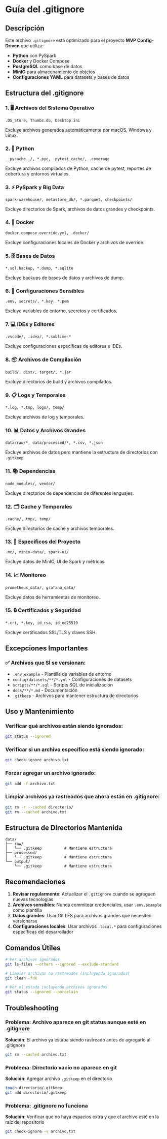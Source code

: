 # Guía del .gitignore

## Descripción

Este archivo `.gitignore` está optimizado para el proyecto **MVP Config-Driven** que utiliza:
- **Python** con PySpark
- **Docker** y Docker Compose
- **PostgreSQL** como base de datos
- **MinIO** para almacenamiento de objetos
- **Configuraciones YAML** para datasets y bases de datos

## Estructura del .gitignore

### 1. 🖥️ Archivos del Sistema Operativo
```
.DS_Store, Thumbs.db, Desktop.ini
```
Excluye archivos generados automáticamente por macOS, Windows y Linux.

### 2. 🐍 Python
```
__pycache__/, *.pyc, .pytest_cache/, .coverage
```
Excluye archivos compilados de Python, cache de pytest, reportes de cobertura y entornos virtuales.

### 3. ⚡ PySpark y Big Data
```
spark-warehouse/, metastore_db/, *.parquet, checkpoints/
```
Excluye directorios de Spark, archivos de datos grandes y checkpoints.

### 4. 🐳 Docker
```
docker-compose.override.yml, .docker/
```
Excluye configuraciones locales de Docker y archivos de override.

### 5. 🗄️ Bases de Datos
```
*.sql.backup, *.dump, *.sqlite
```
Excluye backups de bases de datos y archivos de dump.

### 6. 🔐 Configuraciones Sensibles
```
.env, secrets/, *.key, *.pem
```
Excluye variables de entorno, secretos y certificados.

### 7. 💻 IDEs y Editores
```
.vscode/, .idea/, *.sublime-*
```
Excluye configuraciones específicas de editores e IDEs.

### 8. 📦 Archivos de Compilación
```
build/, dist/, target/, *.jar
```
Excluye directorios de build y archivos compilados.

### 9. 📋 Logs y Temporales
```
*.log, *.tmp, logs/, temp/
```
Excluye archivos de log y temporales.

### 10. 📊 Datos y Archivos Grandes
```
data/raw/*, data/processed/*, *.csv, *.json
```
Excluye archivos de datos pero mantiene la estructura de directorios con `.gitkeep`.

### 11. 📚 Dependencias
```
node_modules/, vendor/
```
Excluye directorios de dependencias de diferentes lenguajes.

### 12. 🗂️ Cache y Temporales
```
.cache/, tmp/, temp/
```
Excluye directorios de cache y archivos temporales.

### 13. 🎯 Específicos del Proyecto
```
.mc/, minio-data/, spark-ui/
```
Excluye datos de MinIO, UI de Spark y métricas.

### 14. 📈 Monitoreo
```
prometheus_data/, grafana_data/
```
Excluye datos de herramientas de monitoreo.

### 15. 🔒 Certificados y Seguridad
```
*.crt, *.key, id_rsa, id_ed25519
```
Excluye certificados SSL/TLS y claves SSH.

## Excepciones Importantes

### ✅ Archivos que SÍ se versionan:
- `.env.example` - Plantilla de variables de entorno
- `config/datasets/**/*.yml` - Configuraciones de datasets
- `scripts/**/*.sql` - Scripts SQL de inicialización
- `docs/**/*.md` - Documentación
- `.gitkeep` - Archivos para mantener estructura de directorios

## Uso y Mantenimiento

### Verificar qué archivos están siendo ignorados:
```bash
git status --ignored
```

### Verificar si un archivo específico está siendo ignorado:
```bash
git check-ignore archivo.txt
```

### Forzar agregar un archivo ignorado:
```bash
git add -f archivo.txt
```

### Limpiar archivos ya rastreados que ahora están en .gitignore:
```bash
git rm -r --cached directorio/
git rm --cached archivo.txt
```

## Estructura de Directorios Mantenida

```
data/
├── raw/
│   └── .gitkeep          # Mantiene estructura
├── processed/
│   └── .gitkeep          # Mantiene estructura
└── output/
    └── .gitkeep          # Mantiene estructura
```

## Recomendaciones

1. **Revisar regularmente**: Actualizar el `.gitignore` cuando se agreguen nuevas tecnologías
2. **Archivos sensibles**: Nunca commitear credenciales, usar `.env.example` como plantilla
3. **Datos grandes**: Usar Git LFS para archivos grandes que necesiten versionarse
4. **Configuraciones locales**: Usar archivos `.local.*` para configuraciones específicas del desarrollador

## Comandos Útiles

```bash
# Ver archivos ignorados
git ls-files --others --ignored --exclude-standard

# Limpiar archivos no rastreados (incluyendo ignorados)
git clean -fdX

# Ver el estado incluyendo archivos ignorados
git status --ignored --porcelain
```

## Troubleshooting

### Problema: Archivo aparece en git status aunque esté en .gitignore
**Solución**: El archivo ya estaba siendo rastreado antes de agregarlo al .gitignore
```bash
git rm --cached archivo.txt
```

### Problema: Directorio vacío no aparece en git
**Solución**: Agregar archivo `.gitkeep` en el directorio
```bash
touch directorio/.gitkeep
git add directorio/.gitkeep
```

### Problema: .gitignore no funciona
**Solución**: Verificar que no haya espacios extra y que el archivo esté en la raíz del repositorio
```bash
git check-ignore -v archivo.txt
```